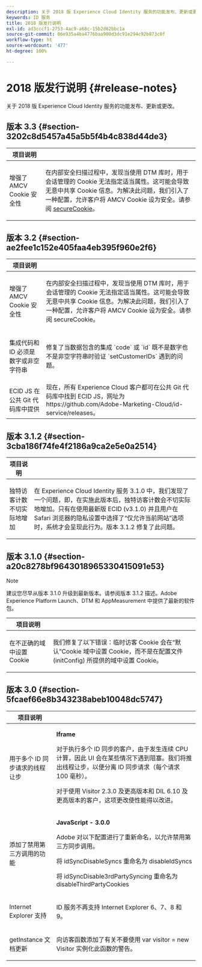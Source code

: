 ```yaml
---
description: 关于 2018 版 Experience Cloud Identity 服务的功能发布、更新或更改。
keywords: ID 服务
title: 2018 版发行说明
exl-id: ad3cccf1-2753-4ac9-a68c-15b2d62bbc1a
source-git-commit: 06e935a4ba4776baa900d3dc91e294c92b873c0f
workflow-type: ht
source-wordcount: '477'
ht-degree: 100%

---
```


# 2018 版发行说明 {#release-notes}

关于 2018 版 Experience Cloud Identity 服务的功能发布、更新或更改。

## 版本 3.3 {#section-3202c8d5457a45a5b5f4b4c838d44de3}

<table id="table_201417BD540E4EE69911AABE9BF77509"> 
 <thead> 
  <tr> 
   <th colname="col1" class="entry"> 项目说明 </th> 
   <th colname="col2" class="entry"> </th> 
  </tr>
 </thead>
 <tbody> 
  <tr> 
   <td colname="col1"> <p>增强了 AMCV Cookie 安全性 </p> </td> 
   <td colname="col2"> <p>在内部安全扫描过程中，发现当使用 DTM 库时，用于会话管理的 Cookie 无法指定适当属性。这可能会导致无意中共享 Cookie 信息。为解决此问题，我们引入了一种配置，允许客户将 AMCV Cookie 设为安全。请参阅 <a href="/help/library/function-vars/securecookie.md" format="https" scope="external">secureCookie</a>。 </p> </td> 
  </tr> 
 </tbody> 
</table>

## 版本 3.2 {#section-ae2fee1c152e405faa4eb395f960e2f6}

<table id="table_6546F5C74E4742E4B5E9793BCEAB66FA"> 
 <thead> 
  <tr> 
   <th colname="col1" class="entry"> 项目说明 </th> 
   <th colname="col2" class="entry"> </th> 
  </tr>
 </thead>
 <tbody> 
  <tr> 
   <td colname="col1"> <p>增强了 AMCV Cookie 安全性 </p> </td> 
   <td colname="col2"> <p>在内部安全扫描过程中，发现当使用 DTM 库时，用于会话管理的 Cookie 无法指定适当属性。这可能会导致无意中共享 Cookie 信息。为解决此问题，我们引入了一种配置，允许客户将 AMCV Cookie 设为安全。请参阅 secureCookie。 </p> </td> 
  </tr> 
  <tr> 
   <td colname="col1"> <p>集成代码和 ID 必须是数字或非空字符串 </p> </td> 
   <td colname="col2"> <p>修复了当数据包含的集成 `code` 或 `id` 既不是数字也不是非空字符串时验证 `setCustomerIDs` 遇到的问题。 </p> </td> 
  </tr> 
  <tr> 
   <td colname="col1"> ECID JS 在公共 Git 代码库中提供 </td> 
   <td colname="col2"> 现在，所有 Experience Cloud 客户都可在公共 Git 代码库中找到 ECID JS，网址为 https://github.com/Adobe-Marketing-Cloud/id-service/releases。 </td> 
  </tr> 
 </tbody> 
</table>

## 版本 3.1.2 {#section-3cba186f74fe4f2186a9ca2e5e0a2514}

<table id="table_9FA4E20C996746A2A4219C9A0F759AD1"> 
 <thead> 
  <tr> 
   <th colname="col1" class="entry"> 项目说明 </th> 
   <th colname="col2" class="entry"> </th> 
  </tr>
 </thead>
 <tbody> 
  <tr> 
   <td colname="col1"> <p>独特访客计数不切实际地增加 </p> </td> 
   <td colname="col2"> <p>在 Experience Cloud Identity 服务 3.1.0 中，我们发现了一个问题，即，在实施此版本后，独特访客计数会不切实际地增加。只有在使用最新版 ECID (v3.1.0) 并且用户在 Safari 浏览器的隐私设置中选择了“仅允许当前网站”选项时，系统才会呈现此行为。版本 3.1.2 修复了此问题。 </p> </td> 
  </tr> 
 </tbody> 
</table>

## 版本 3.1.0 {#section-a20c8278bf9643018965330415091e53}

>[!NOTE]
>
>建议您尽早从版本 3.1.0 升级到最新版本。请参阅版本 3.1.2 描述。Adobe Experience Platform Launch、DTM 和 AppMeasurement 中提供了最新的软件包。

<table id="table_512039AFC4D34038B8F116B71EEEE7F6"> 
 <thead> 
  <tr> 
   <th colname="col1" class="entry"> 项目说明 </th> 
   <th colname="col2" class="entry"> </th> 
  </tr>
 </thead>
 <tbody> 
  <tr> 
   <td colname="col1"> <p>在不正确的域中设置 Cookie </p> </td> 
   <td colname="col2"> <p>我们修复了以下错误：临时访客 Cookie 会在“默认”Cookie 域中设置 Cookie，而不是在配置文件 (initConfig) 所提供的域中设置 Cookie。 </p> </td> 
  </tr> 
 </tbody> 
</table>

## 版本 3.0 {#section-5fcaef66e8b343238abeb10048dc5747}

<table id="table_7E9224D6CC924A2DB5119171C9DC5443"> 
 <thead> 
  <tr> 
   <th colname="col1" class="entry"> 项目说明 </th> 
   <th colname="col2" class="entry"> </th> 
  </tr>
 </thead>
 <tbody> 
  <tr> 
   <td colname="col1"> <p>用于多个 ID 同步请求的线程让步 </p> </td> 
   <td colname="col2"> <p><b>Iframe</b> </p> <p>对于执行多个 ID 同步的客户，由于发生连续 CPU 计算，因此 UI 会在某些情况下遇到阻塞。我们将推出线程让步，以便分离 ID 同步请求（每个请求 100 毫秒）。 </p> <p>对于使用 Visitor 2.3.0 及更高版本和 DIL 6.10 及更高版本的客户，这项更改使性能得以改进。 </p> </td> 
  </tr> 
  <tr> 
   <td colname="col1"> 添加了禁用第三方调用的功能 </td> 
   <td colname="col2"> <p><b>JavaScript - 3.0.0</b> </p> <p>Adobe 对以下配置进行了重新命名，以允许禁用第三方同步调用。 </p> <p>将 idSyncDisableSyncs 重命名为 disableIdSyncs </p> <p>将 idSyncDisable3rdPartySyncing 重命名为 disableThirdPartyCookies </p> </td> 
  </tr> 
  <tr> 
   <td colname="col1"> <p>Internet Explorer 支持 </p> </td> 
   <td colname="col2"> <p>ID 服务不再支持 Internet Explorer 6、7、8 和 9。 </p> </td> 
  </tr> 
  <tr> 
   <td colname="col1"> <p>getInstance 文档更新 </p> </td> 
   <td colname="col2"> <p>向访客函数添加了有关不要使用 var visitor = new Visitor 实例化此函数的警告。 </p> </td> 
  </tr> 
 </tbody> 
</table>
